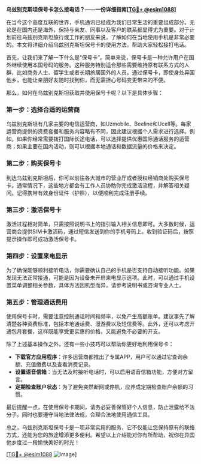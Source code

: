 **乌兹别克斯坦保号卡怎么接电话？——一份详细指南[[TG💪+ @esim1088](https://t.me/s/esim1088)]**

在当今这个高度互联的世界，手机通讯已经成为我们日常生活的重要组成部分。无论是在国内还是海外，保持与亲友、同事以及客户的联系都显得尤为重要。对于计划前往乌兹别克斯坦旅行或工作的朋友来说，了解如何在当地使用手机是非常必要的。本文将详细介绍乌兹别克斯坦保号卡的使用方法，帮助大家轻松接打电话。

首先，让我们来了解一下什么是“保号卡”。简单来说，保号卡是一种允许用户在国外继续使用本国号码的服务。这种服务特别适合那些需要维持原有联系方式的人群，比如商务人士、留学生或者长期旅居国外的人员。通过保号卡，即使身处异国他乡，也能让亲朋好友随时找到你，而无需担心号码变更带来的不便。

那么，如何在乌兹别克斯坦获取并使用保号卡呢？以下是具体步骤：

### 第一步：选择合适的运营商

乌兹别克斯坦有几家主要的电信运营商，如Uzmobile、Beeline和Ucell等。每家运营商提供的资费套餐和服务内容略有不同，因此建议根据个人需求进行选择。例如，如果你经常需要拨打国际长途电话，可以选择提供优惠国际通话服务的运营商；如果主要在国内活动，则可以根据本地通话和数据流量的价格来决定。

### 第二步：购买保号卡

到达乌兹别克斯坦后，你可以前往各大城市的营业厅或者授权经销商处购买保号卡。通常情况下，这些地方都会有工作人员协助你完成激活流程，并解答相关疑问。记得携带有效身份证件（护照），以便顺利完成注册手续。

### 第三步：激活保号卡

激活过程相对简单，只需按照说明书上的指引输入相关信息即可。大多数时候，运营商会提供SIM卡激活码，通过短信发送到你的手机号码上。收到验证码后，按照提示操作即可成功激活保号卡。

### 第四步：设置来电显示

为了确保能够顺利接听电话，你需要确认自己的手机是否支持自动接听功能。如果发现无法正常接通，可能是因为设备未开启来电显示选项。此时，可以通过手机设置菜单调整相关参数，具体方法因机型而异，请参考说明书或咨询专业人士。

### 第五步：管理通话费用

使用保号卡时，需要注意控制通话时间和频率，以免产生高额账单。建议事先了解清楚各种资费标准，包括本地通话费、漫游费以及短信费等。此外，还可以考虑开通包月套餐，这样既能享受更实惠的价格，又能避免不必要的开支。

除了上述基本操作之外，还有一些小技巧可以帮助你更好地利用保号卡：

- **下载官方应用程序**：许多运营商都推出了专属APP，用户可以通过它查询余额、充值缴费以及查看消费记录。
- **设置语音信箱**：当无法及时接听电话时，可以启用语音信箱功能，方便对方留言。
- **定期检查账户状态**：为了避免突然断网或停机，应养成定期检查账户余额的习惯。

最后提醒一点，在使用保号卡期间，请务必妥善保管好个人信息，防止泄露给不法分子。同时也要遵守当地法律法规，合理合法地使用通信工具。

总之，乌兹别克斯坦保号卡是一项非常实用的服务，它不仅能让您保持原有的联络方式，还能为您的旅途增添更多便利。希望以上介绍能对你有所帮助，祝你在异国他乡度过一段愉快美好的时光！

[[TG💪+ @esim1088](https://t.me/s/esim1088) ![Image](https://i.postimg.cc/4NQfJmqS/Snipaste-2025-05-13-00-14-12.png)]